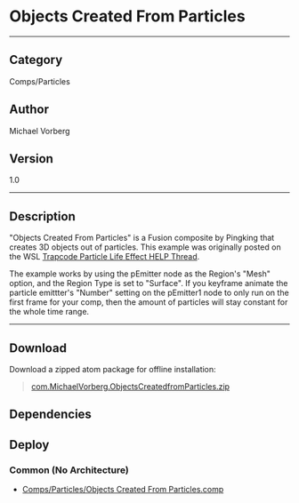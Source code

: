 # Objects Created From Particles
___

## Category
Comps/Particles

## Author
Michael Vorberg

## Version
1.0

___

## Description
<p>"Objects Created From Particles" is a Fusion composite by Pingking that creates 3D objects out of particles. This example was originally posted on the WSL <a href="https://steakunderwater.com/wesuckless/viewtopic.php?f=16&t=1125#p8380">Trapcode Particle Life Effect HELP Thread</a>.</p>

<p>The example works by using the pEmitter node as the Region's "Mesh" option, and the Region Type is set to "Surface". If you keyframe animate the particle emittter's "Number" setting on the pEmitter1 node to only run on the first frame for your comp, then the amount of particles will stay constant for the whole time range.</p>

___

## Download

Download a zipped atom package for offline installation:
> [com.MichaelVorberg.ObjectsCreatedfromParticles.zip](https://gitlab.com/WeSuckLess/Reactor/-/archive/master/Reactor-master.zip?path=Atoms/com.MichaelVorberg.ObjectsCreatedfromParticles)  

## Dependencies

## Deploy

### Common (No Architecture)

<ul>
<li><a href="https://gitlab.com/WeSuckLess/Reactor/-/blob/master/Atoms/com.MichaelVorberg.ObjectsCreatedfromParticles/Comps/Particles/Objects Created From Particles.comp?ref_type=heads">Comps/Particles/Objects Created From Particles.comp</a></li>
</ul>
